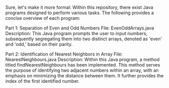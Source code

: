 Sure, let's make it more formal: Within this repository, there exist Java programs designed to perform various tasks. The following provides a concise overview of each program: 

Part 1: Separation of Even and Odd Numbers File: EvenOddArrays.java Description: This Java program prompts the user to input numbers, subsequently segregating them into two distinct arrays, denoted as 'even' and 'odd,' based on their parity.
 
Part 2: Identification of Nearest Neighbors in Array File: NearestNeighbours.java Description: Within this Java program, a method titled findNearestNeighbours has been implemented. This method serves the purpose of identifying two adjacent numbers within an array, with an emphasis on minimizing the distance between them. It further provides the index of the first identified number.
